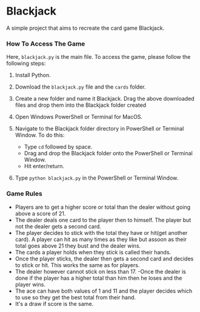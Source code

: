# Blackjack


A simple project that aims to recreate the card game Blackjack.

### How To Access The Game

Here, `blackjack.py` is the main file.
To access the game, please follow the following steps:

1. Install Python.

2. Download the `blackjack.py` file and the `cards` folder.

3. Create a new folder and name it Blackjack. Drag the above downloaded files and drop them into the Blackjack folder created

4. Open Windows PowerShell or Terminal for MacOS.

5. Navigate to the Blackjack folder directory in PowerShell or Terminal Window. To do this:
   - Type `cd` followed by space.
   - Drag and drop the Blackjack folder onto the PowerShell or Terminal Window.
   - Hit enter/return.
   
6. Type `python blackjack.py` in the PowerShell or Terminal Window. 

### Game Rules 

- Players are to get a higher score or total than the dealer without going  above a score of 21.
- The dealer deals one card to the player then to himself. The player but not the dealer gets a second card. 
- The player decides to stick with the total they have or hit(get another card). A player can hit as many times as they like 
but assoon as their total goes above 21 they bust and the dealer wins.
- The cards a player holds when they stick is called their hands. 
- Once the player sticks, the dealer then gets a second card and decides to stick or hit. This works the same as for players.
- The dealer however cannot stick on less than 17.
-Once the dealer is done if the player has a higher total than him then he loses and the player wins.
- The ace can have both values of 1 and 11 and the player decides which to use so they get the best total from their hand.
- It's a draw if score is the same.
